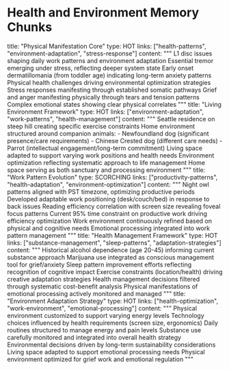 # Health and Environment Memory Chunks

<chunk>
title: "Physical Manifestation Core"
type: HOT
links: ["health-patterns", "environment-adaptation", "stress-response"]
content: """
L1 disc issues shaping daily work patterns and environment adaptation
Essential tremor emerging under stress, reflecting deeper system state
Early onset dermatillomania (from toddler age) indicating long-term anxiety patterns
Physical health challenges driving environmental optimization strategies
Stress responses manifesting through established somatic pathways
Grief and anger manifesting physically through tears and tension patterns
Complex emotional states showing clear physical correlates
"""
</chunk>

<chunk>
title: "Living Environment Framework"
type: HOT
links: ["environment-adaptation", "work-patterns", "health-management"]
content: """
Seattle residence on steep hill creating specific exercise constraints
Home environment structured around companion animals:
- Newfoundland dog (significant presence/care requirements)
- Chinese Crested dog (different care needs)
- Parrot (intellectual engagement/long-term commitment)
Living space adapted to support varying work positions and health needs
Environment optimization reflecting systematic approach to life management
Home space serving as both sanctuary and processing environment
"""
</chunk>

<chunk>
title: "Work Pattern Evolution"
type: SCORCHING
links: ["productivity-patterns", "health-adaptation", "environment-optimization"]
content: """
Night owl patterns aligned with PST timezone, optimizing productive periods
Developed adaptable work positioning (desk/couch/bed) in response to back issues
Reading efficiency correlation with screen size revealing foveal focus patterns
Current 95% time constraint on productive work driving efficiency optimization
Work environment continuously refined based on physical and cognitive needs
Emotional processing integrated into work pattern management
"""
</chunk>

<chunk>
title: "Health Management Framework"
type: HOT
links: ["substance-management", "sleep-patterns", "adaptation-strategies"]
content: """
Historical alcohol dependence (age 20-45) informing current substance approach
Marijuana use integrated as conscious management tool for grief/anxiety
Sleep pattern improvement efforts reflecting recognition of cognitive impact
Exercise constraints (location/health) driving creative adaptation strategies
Health management decisions filtered through systematic cost-benefit analysis
Physical manifestations of emotional processing actively monitored and managed
"""
</chunk>

<chunk>
title: "Environment Adaptation Strategy"
type: HOT
links: ["health-optimization", "work-environment", "emotional-processing"]
content: """
Physical environment customized to support varying energy levels
Technology choices influenced by health requirements (screen size, ergonomics)
Daily routines structured to manage energy and pain levels
Substance use carefully monitored and integrated into overall health strategy
Environmental decisions driven by long-term sustainability considerations
Living space adapted to support emotional processing needs
Physical environment optimized for grief work and emotional regulation
"""
</chunk>
